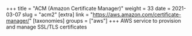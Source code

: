 +++
title = "ACM (Amazon Certificate Manager)"
weight = 33
date = 2021-03-07
slug = "acm2"
[extra]
link = "https://aws.amazon.com/certificate-manager/"
[taxonomies]
groups = ["aws"]
+++
AWS service to provision and manage SSL/TLS certificates

